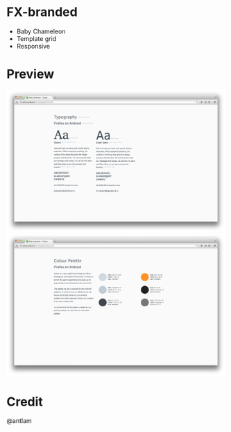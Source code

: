 FX-branded
==========

- Baby Chameleon
- Template grid
- Responsive

Preview
==========

<img src="https://raw.githubusercontent.com/antlam/fx-branded/gh-pages/images/screen_A_fonts.png">
<img src="https://raw.githubusercontent.com/antlam/fx-branded/gh-pages/images/screen_A_color.png">

Credit
==========

@antlam
